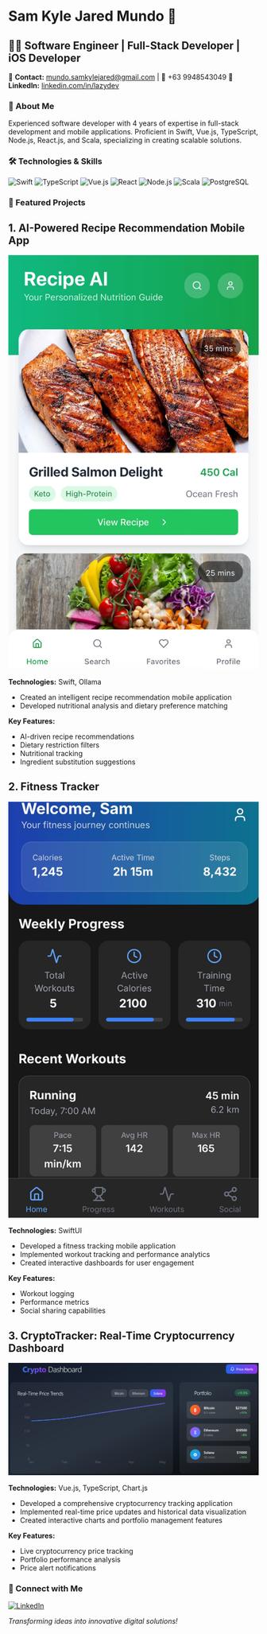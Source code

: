 # Sam Kyle Jared Mundo 👋

## 👨‍💻 Software Engineer | Full-Stack Developer | iOS Developer

📧 **Contact:** mundo.samkylejared@gmail.com | 📱 +63 9948543049
🔗 **LinkedIn:** [linkedin.com/in/lazydev](https://linkedin.com/in/lazydev)

### 🚀 About Me
Experienced software developer with 4 years of expertise in full-stack development and mobile applications. Proficient in Swift, Vue.js, TypeScript, Node.js, React.js, and Scala, specializing in creating scalable solutions.

### 🛠️ Technologies & Skills
![Swift](https://img.shields.io/badge/Swift-FA7343?style=for-the-badge&logo=swift&logoColor=white)
![TypeScript](https://img.shields.io/badge/TypeScript-007ACC?style=for-the-badge&logo=typescript&logoColor=white)
![Vue.js](https://img.shields.io/badge/Vue.js-35495E?style=for-the-badge&logo=vue.js&logoColor=4FC08D)
![React](https://img.shields.io/badge/React-20232A?style=for-the-badge&logo=react&logoColor=61DAFB)
![Node.js](https://img.shields.io/badge/Node.js-43853D?style=for-the-badge&logo=node.js&logoColor=white)
![Scala](https://img.shields.io/badge/Scala-DC322F?style=for-the-badge&logo=scala&logoColor=white)
![PostgreSQL](https://img.shields.io/badge/PostgreSQL-316192?style=for-the-badge&logo=postgresql&logoColor=white)

### 🚧 Featured Projects

## 1. AI-Powered Recipe Recommendation Mobile App
![RecipeAI](https://github.com/jaredmnb/github-profile/blob/main/images/AI-Recipe.png?raw=true)

**Technologies:** Swift, Ollama
- Created an intelligent recipe recommendation mobile application
- Developed nutritional analysis and dietary preference matching

**Key Features:**
- AI-driven recipe recommendations
- Dietary restriction filters
- Nutritional tracking
- Ingredient substitution suggestions

## 2. Fitness Tracker
![Fitness Tracker App](https://github.com/jaredmnb/github-profile/blob/main/images/Fitness-Tracker.png?raw=true)

**Technologies:** SwiftUI
- Developed a fitness tracking mobile application
- Implemented workout tracking and performance analytics
- Created interactive dashboards for user engagement

**Key Features:**
- Workout logging
- Performance metrics
- Social sharing capabilities

## 3. CryptoTracker: Real-Time Cryptocurrency Dashboard
![CryptoTracker](https://github.com/jaredmnb/github-profile/blob/main/images/Crypto-Dashboard.png?raw=true)

**Technologies:** Vue.js, TypeScript, Chart.js
- Developed a comprehensive cryptocurrency tracking application
- Implemented real-time price updates and historical data visualization
- Created interactive charts and portfolio management features

**Key Features:**
- Live cryptocurrency price tracking
- Portfolio performance analysis
- Price alert notifications

### 🤝 Connect with Me
[![LinkedIn](https://img.shields.io/badge/LinkedIn-0077B5?style=for-the-badge&logo=linkedin&logoColor=white)](https://linkedin.com/in/lazydev)

*Transforming ideas into innovative digital solutions!*
